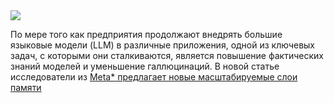 <!--2025-01-08 10:58:14-->
<div class="yb">
  <div class="rss smaller1 habr"><img src="https://habrastorage.org/getpro/habr/upload_files/a9f/7ec/05a/a9f7ec05ae28d469faa05e7e3acbe104.png" /><p>По мере того как предприятия продолжают внедрять большие языковые модели (LLM) в различные приложения, одной из ключевых задач, с которыми они сталкиваются, является повышение фактических знаний моделей и уменьшение галлюцинаций. В новой статье исследователи из <a... <br><a class="light" href="https://habr.com/ru/companies/bothub/news/872194/?utm_source=habrahabr&utm_medium=rss&utm_campaign=872194">Meta* предлагает новые масштабируемые слои памяти</a></div>
</div>
